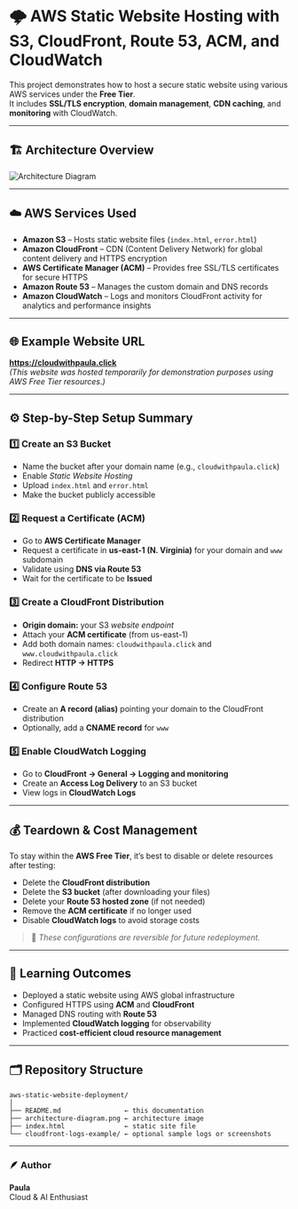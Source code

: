 # 🌩️ AWS Static Website Hosting with S3, CloudFront, Route 53, ACM, and CloudWatch

This project demonstrates how to host a secure static website using various AWS services under the **Free Tier**.  
It includes **SSL/TLS encryption**, **domain management**, **CDN caching**, and **monitoring** with CloudWatch.

---

## 🏗️ Architecture Overview

![Architecture Diagram](architecture-diagram.gif)

---

## ☁️ AWS Services Used

- **Amazon S3** – Hosts static website files (`index.html`, `error.html`)  
- **Amazon CloudFront** – CDN (Content Delivery Network) for global content delivery and HTTPS encryption  
- **AWS Certificate Manager (ACM)** – Provides free SSL/TLS certificates for secure HTTPS  
- **Amazon Route 53** – Manages the custom domain and DNS records  
- **Amazon CloudWatch** – Logs and monitors CloudFront activity for analytics and performance insights  

---

## 🌐 Example Website URL

**https://cloudwithpaula.click**  
*(This website was hosted temporarily for demonstration purposes using AWS Free Tier resources.)*

---

## ⚙️ Step-by-Step Setup Summary

### 1️⃣ Create an S3 Bucket
- Name the bucket after your domain name (e.g., `cloudwithpaula.click`)  
- Enable *Static Website Hosting*  
- Upload `index.html` and `error.html`  
- Make the bucket publicly accessible  

### 2️⃣ Request a Certificate (ACM)
- Go to **AWS Certificate Manager**  
- Request a certificate in **us-east-1 (N. Virginia)** for your domain and `www` subdomain  
- Validate using **DNS via Route 53**  
- Wait for the certificate to be **Issued**

### 3️⃣ Create a CloudFront Distribution
- **Origin domain:** your S3 *website endpoint*  
- Attach your **ACM certificate** (from us-east-1)  
- Add both domain names: `cloudwithpaula.click` and `www.cloudwithpaula.click`  
- Redirect **HTTP → HTTPS**

### 4️⃣ Configure Route 53
- Create an **A record (alias)** pointing your domain to the CloudFront distribution  
- Optionally, add a **CNAME record** for `www`

### 5️⃣ Enable CloudWatch Logging
- Go to **CloudFront → General → Logging and monitoring**  
- Create an **Access Log Delivery** to an S3 bucket  
- View logs in **CloudWatch Logs**

---

## 💰 Teardown & Cost Management

To stay within the **AWS Free Tier**, it’s best to disable or delete resources after testing:

- Delete the **CloudFront distribution**  
- Delete the **S3 bucket** (after downloading your files)  
- Delete your **Route 53 hosted zone** (if not needed)  
- Remove the **ACM certificate** if no longer used  
- Disable **CloudWatch logs** to avoid storage costs  

> 🧹 *These configurations are reversible for future redeployment.*

---

## 🎯 Learning Outcomes

- Deployed a static website using AWS global infrastructure  
- Configured HTTPS using **ACM** and **CloudFront**  
- Managed DNS routing with **Route 53**  
- Implemented **CloudWatch logging** for observability  
- Practiced **cost-efficient cloud resource management**

---

## 🗂️ Repository Structure

```plaintext
aws-static-website-deployment/
│
├── README.md                ← this documentation  
├── architecture-diagram.png ← architecture image  
├── index.html               ← static site file  
└── cloudfront-logs-example/ ← optional sample logs or screenshots
```
---

### 🪶 Author

**Paula**  
Cloud & AI Enthusiast  
